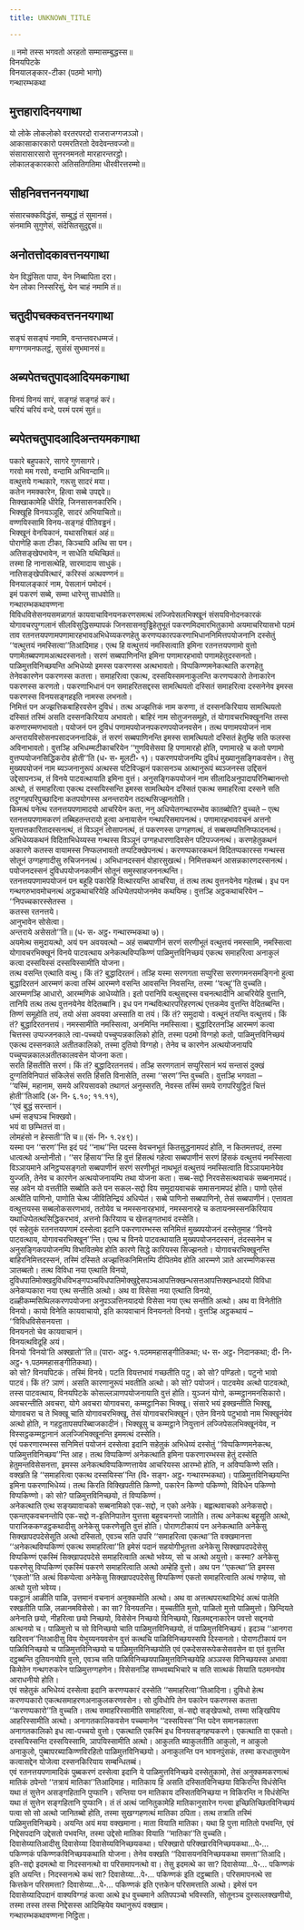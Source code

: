 ```yaml
---
title: UNKNOWN_TITLE

---
```

॥ नमो तस्स भगवतो अरहतो सम्मासम्बुद्धस्स॥  
विनयपिटके  
विनयालङ्कार-टीका (पठमो भागो)  
गन्थारम्भकथा  


## मुत्तहारादिनयगाथा

यो लोके लोकलोको वरतरपरदो राजराजग्गजञ्ञो।  
आकासाकारकारो परमरतिरतो देवदेवन्तवज्जो॥  
संसारासारसारो सुनरनमनतो मारहारन्तरट्ठो।  
लोकालङ्कारकारो अतिसतिगतिमा धीरवीरत्तरम्मो॥  


## सीहनिवत्तननयगाथा

संसारचक्कविद्धंसं, सम्बुद्धं तं सुमानसं।  
संनमामि सुगुणेसं, संदेसितसुदुद्दसं॥  


## अनोतत्तोदकावत्तनयगाथा

येन विद्धंसिता पापा, येन निब्बापिता दरा।  
येन लोका निस्सरिसुं, येन चाहं नमामि तं॥  


## चतुदीपचक्कवत्तननयगाथा

सङ्घं ससङ्घं नमामि, वन्तन्तवरधम्मजं।  
मग्गग्गमनफलट्ठं, सुसंसं सुभमानसं॥  


## अब्यपेतचतुपादआदियमकगाथा

विनयं विनयं सारं, सङ्गहं सङ्गहं करं।  
चरियं चरियं वन्दे, परमं परमं सुतं॥  


## ब्यपेतचतुपादआदिअन्तयमकगाथा

पकारे बहुपकारे, सागरे गुणसागरे।  
गरवो मम गरवो, वन्दामि अभिवन्दामि॥  
वत्थुत्तये गन्थकारे, गरूसु सादरं मया।  
कतेन नमक्कारेन, हित्वा सब्बे उपद्दवे॥  
सिक्खाकामेहि धीरेहि, जिनसासनकारिभि।  
भिक्खूहि विनयञ्ञूहि, सादरं अभियाचितो॥  
वण्णयिस्सामि विनय-सङ्गहं पीतिवड्ढनं।  
भिक्खूनं वेनयिकानं, यथासत्तिबलं अहं॥  
पोराणेहि कता टीका, किञ्चापि अत्थि सा पन।  
अतिसङ्खेपभावेन, न साधेति यथिच्छितं॥  
तस्मा हि नानासत्थेहि, सारमादाय साधुकं।  
नातिसङ्खेपवित्थारं, करिस्सं अत्थवण्णनं॥  
विनयालङ्कारं नाम, पेसलानं पमोदनं।  
इमं पकरणं सब्बे, सम्मा धारेन्तु साधवोति॥  
गन्थारम्भकथावण्णना  
विविधविसेसनयसमन्नागतं कायवाचाविनयनकरणसमत्थं लज्जिपेसलभिक्खूनं संसयविनोदनकारकं योगावचरपुग्गलानं सीलविसुद्धिसम्पापकं जिनसासनवुड्ढिहेतुभूतं पकरणमिदमारभितुकामो अयमाचरियासभो पठमं ताव रतनत्तयपणामपणामारहभावअभिधेय्यकरणहेतु करणप्पकारपकरणाभिधाननिमित्तपयोजनानि दस्सेतुं ‘‘वत्थुत्तयं नमस्सित्वा’’तिआदिमाह। एत्थ हि वत्थुत्तयं नमस्सित्वाति इमिना रतनत्तयपणामो वुत्तो पणामेतब्बपणामअत्थदस्सनतो। सरणं सब्बपाणिनन्ति इमिना पणामारहभावो पणामहेतुदस्सनतो। पाळिमुत्तविनिच्छयन्ति अभिधेय्यो इमस्स पकरणस्स अत्थभावतो। विप्पकिण्णमनेकत्थाति करणहेतु तेनेवकारणेन पकरणस्स कतत्ता। समाहरित्वा एकत्थ, दस्सयिस्समनाकुलन्ति करणप्पकारो तेनाकारेन पकरणस्स करणतो। पकरणाभिधानं पन समाहरितसद्दस्स सामत्थियतो दस्सितं समाहरित्वा दस्सनेनेव इमस्स पकरणस्स विनयसङ्गहइति नामस्स लभनतो।  
निमित्तं पन अज्झत्तिकबाहिरवसेन दुविधं। तत्थ अज्झत्तिकं नाम करुणा, तं दस्सनकिरियाय सामत्थियतो दस्सितं तस्मिं असति दस्सनकिरियाय अभावतो। बाहिरं नाम सोतुजनसमूहो, तं योगावचरभिक्खूनन्ति तस्स करुणारम्मणभावतो। पयोजनं पन दुविधं पणामपयोजनपकरणपयोजनवसेन। तत्थ पणामपयोजनं नाम अन्तरायविसोसनपसादजननादिकं, तं सरणं सब्बपाणिनन्ति इमस्स सामत्थियतो दस्सितं हेतुम्हि सति फलस्स अविनाभावतो। वुत्तञ्हि अभिधम्मटीकाचरियेन ‘‘गुणविसेसवा हि पणामारहो होति, पणामारहे च कतो पणामो वुत्तप्पयोजनसिद्धिकरोव होती’’ति (ध॰ स॰ मूलटी॰ १)। पकरणपयोजनम्पि दुविधं मुख्यानुसङ्गिकवसेन। तेसु मुख्यपयोजनं नाम ब्यञ्जनानुरूपं अत्थस्स पटिविज्झनं पकासनञ्च अत्थानुरूपं ब्यञ्जनस्स उद्दिसनं उद्देसापनञ्च, तं विनये पाटवत्थायाति इमिना वुत्तं। अनुसङ्गिकपयोजनं नाम सीलादिअनुपादापरिनिब्बानन्तो अत्थो, तं समाहरित्वा एकत्थ दस्सयिस्सन्ति इमस्स सामत्थियेन दस्सितं एकत्थ समाहरित्वा दस्सने सति तदुग्गहपरिपुच्छादिना कतपयोगस्स अनन्तरायेन तदत्थसिज्झनतोति।  
किमत्थं पनेत्थ रतनत्तयपणामादयो आचरियेन कता, ननु अधिप्पेतगन्थारम्भोव कातब्बोति? वुच्चते – एत्थ रतनत्तयपणामकरणं तब्बिहतन्तरायो हुत्वा अनायासेन गन्थपरिसमापनत्थं। पणामारहभाववचनं अत्तनो युत्तपत्तकारितादस्सनत्थं, तं विञ्ञूनं तोसापनत्थं, तं पकरणस्स उग्गहणत्थं, तं सब्बसम्पत्तिनिप्फादनत्थं। अभिधेय्यकथनं विदिताभिधेय्यस्स गन्थस्स विञ्ञूनं उग्गहधारणादिवसेन पटिपज्जनत्थं। करणहेतुकथनं अकारणे कतस्स वायामस्स निप्फलभावतो तप्पटिक्खेपनत्थं। करणप्पकारकथनं विदितप्पकारस्स गन्थस्स सोतूनं उग्गहणादीसु रुचिजननत्थं। अभिधानदस्सनं वोहारसुखत्थं। निमित्तकथनं आसन्नकारणदस्सनत्थं। पयोजनदस्सनं दुविधपयोजनकामीनं सोतूनं समुस्साहजननत्थन्ति।  
रतनत्तयपणामपयोजनं पन बहूहि पकारेहि वित्थारयन्ति आचरिया, तं तत्थ तत्थ वुत्तनयेनेव गहेतब्बं। इध पन गन्थगरुभावमोचनत्थं अट्ठकथाचरियेहि अधिप्पेतपयोजनमेव कथयिम्ह। वुत्तञ्हि अट्ठकथाचरियेन –  
‘‘निपच्चकारस्सेतस्स ।  
कतस्स रतनत्तये।  
आनुभावेन सोसेत्वा।  
अन्तराये असेसतो’’ति॥ (ध॰ स॰ अट्ठ॰ गन्थारम्भकथा ७)।  
अयमेत्थ समुदायत्थो, अयं पन अवयवत्थो – अहं सब्बपाणीनं सरणं सरणीभूतं वत्थुत्तयं नमस्सामि, नमस्सित्वा योगावचरभिक्खूनं विनये पाटवत्थाय अनेकत्थविप्पकिण्णं पाळिमुत्तविनिच्छयं एकत्थ समाहरित्वा अनाकुलं कत्वा दस्सयिस्सं दस्सयिस्सामीति योजना।  
तत्थ वसन्ति एत्थाति वत्थु। किं तं? बुद्धादिरतनं। तञ्हि यस्मा सरणगता सप्पुरिसा सरणगमनसमङ्गिनो हुत्वा बुद्धादिरतनं आरम्मणं कत्वा तस्मिं आरम्मणे वसन्ति आवसन्ति निवसन्ति, तस्मा ‘‘वत्थू’’ति वुच्चति। आरम्मणञ्हि आधारो, आरम्मणिकं आधेय्योति। इतो परानिपि वत्थुसद्दस्स वचनत्थादीनि आचरियेहि वुत्तानि, तानिपि तत्थ तत्थ वुत्तनयेनेव वेदितब्बानि। इध पन गन्थवित्थारपरिहरणत्थं एत्तकमेव वुत्तन्ति वेदितब्बन्ति। तिण्णं समूहोति तयं, तयो अंसा अवयवा अस्साति वा तयं। किं तं? समुदायो। वत्थूनं तयन्ति वत्थुत्तयं। किं तं? बुद्धादिरतनत्तयं। नमस्सामीति नमस्सित्वा, अनमिन्ति नमस्सित्वा। बुद्धादिरतनञ्हि आरम्मणं कत्वा चित्तस्स उप्पज्जनकाले त्वा-पच्चयो पच्चुप्पन्नकालिको होति, तस्मा पठमो विग्गहो कतो, पाळिमुत्तविनिच्छयं एकत्थ दस्सनकाले अतीतकालिको, तस्मा दुतियो विग्गहो। तेनेव च कारणेन अत्थयोजनायपि पच्चुप्पन्नकालअतीतकालवसेन योजना कता।  
सरति हिंसतीति सरणं। किं तं? बुद्धादिरतनत्तयं। तञ्हि सरणगतानं सप्पुरिसानं भयं सन्तासं दुक्खं दुग्गतिविनिपातं संकिलेसं सरति हिंसति विनासेति, तस्मा ‘‘सरण’’न्ति वुच्चति। वुत्तञ्हि भगवता –  
‘‘यस्मिं, महानाम, समये अरियसावको तथागतं अनुस्सरति, नेवस्स तस्मिं समये रागपरियुट्ठितं चित्तं होती’’तिआदि (अ॰ नि॰ ६.१०; ११.११),  
‘‘एवं बुद्धं सरन्तानं।  
धम्मं सङ्घञ्च भिक्खवो।  
भयं वा छम्भितत्तं वा।  
लोमहंसो न हेस्सती’’ति च॥ (सं॰ नि॰ १.२४९)।  
यस्मा पन ‘‘सरण’’न्ति इदं पदं ‘‘नाथ’’न्ति पदस्स वेवचनभूतं कितसुद्धनामपदं होति, न कितमत्तपदं, तस्मा धात्वत्थो अन्तोनीतो। ‘‘सर हिंसाय’’न्ति हि वुत्तं हिंसत्थं गहेत्वा सब्बपाणीनं सरणं हिंसकं वत्थुत्तयं नमस्सित्वा विञ्ञायमाने अनिट्ठप्पसङ्गतो सब्बपाणीनं सरणं सरणीभूतं नाथभूतं वत्थुत्तयं नमस्सित्वाति विञ्ञायमानेयेव युज्जति, तेनेव च कारणेन अत्थयोजनायम्पि तथा योजना कता। सब्ब-सद्दो निरवसेसत्थवाचकं सब्बनामपदं। सह अवेन यो वत्ततीति सब्बोति कते पन सकल-सद्दो विय समुदायवाचकं समासनामपदं होति। पाणो एतेसं अत्थीति पाणिनो, पाणोति चेत्थ जीवितिन्द्रियं अधिप्पेतं। सब्बे पाणिनो सब्बपाणिनो, तेसं सब्बपाणीनं। एत्तावता वत्थुत्तयस्स सब्बलोकसरणभावं, ततोयेव च नमस्सनारहभावं, नमस्सनारहे च कतायनमस्सनकिरियाय यथाधिप्पेतत्थसिद्धिकरभावं, अत्तनो किरियाय च खेत्तङ्गतभावं दस्सेति।  
एवं सहेतुकं रतनत्तयपणामं दस्सेत्वा इदानि पकरणारम्भस्स सनिमित्तं मुख्यपयोजनं दस्सेतुमाह ‘‘विनये पाटवत्थाय, योगावचरभिक्खून’’न्ति। एत्थ च विनये पाटवत्थायाति मुख्यपयोजनदस्सनं, तंदस्सनेन च अनुसङ्गिकपयोजनम्पि विभावितमेव होति कारणे सिद्धे कारियस्स सिज्झनतो। योगावचरभिक्खूनन्ति बाहिरनिमित्तदस्सनं, तस्मिं दस्सिते अज्झत्तिकनिमित्तम्पि दीपितमेव होति आरम्मणे ञाते आरम्मणिकस्स ञातब्बतो। तत्थ विविधा नया एत्थाति विनयो, दुविधपातिमोक्खदुविधविभङ्गपञ्चविधपातिमोक्खुद्देसपञ्चआपत्तिक्खन्धसत्तआपत्तिक्खन्धादयो विविधा अनेकप्पकारा नया एत्थ सन्तीति अत्थो। अथ वा विसेसा नया एत्थाति विनयो, दळ्हीकम्मसिथिलकरणपयोजना अनुपञ्ञत्तिनयादयो विसेसा नया एत्थ सन्तीति अत्थो। अथ वा विनेतीति विनयो। कायो विनेति कायवाचायो, इति कायवाचानं विनयनतो विनयो। वुत्तञ्हि अट्ठकथायं –  
‘‘विविधविसेसनयत्ता ।  
विनयनतो चेव कायवाचानं।  
विनयत्थविदूहि अयं।  
विनयो ‘विनयो’ति अक्खातो’’ति॥ (पारा॰ अट्ठ॰ १.पठममहासङ्गीतिकथा; ध॰ स॰ अट्ठ॰ निदानकथा; दी॰ नि॰ अट्ठ॰ १.पठममहासङ्गीतिकथा)।  
को सो? विनयपिटकं। तस्मिं विनये। पटति वियत्तभावं गच्छतीति पटु। को सो? पण्डितो। पटुनो भावो पाटवं। किं तं? ञाणं। असति कारणानुरूपं भवतीति अत्थो। को सो? पयोजनं। पाटवमेव अत्थो पाटवत्थो, तस्स पाटवत्थाय, विनयपिटके कोसल्लञाणपयोजनायाति वुत्तं होति। युञ्जनं योगो, कम्मट्ठानमनसिकारो। अवचरन्तीति अवचरा, योगे अवचरा योगावचरा, कम्मट्ठानिका भिक्खू। संसारे भयं इक्खन्तीति भिक्खू, योगावचरा च ते भिक्खू चाति योगावचरभिक्खू, तेसं योगावचरभिक्खूनं। एतेन विनये पटुभावो नाम भिक्खूनंयेव अत्थो होति, न गहट्ठतापसपरिब्बाजकादीनं। भिक्खूसु च कम्मट्ठाने नियुत्तानं लज्जिपेसलभिक्खूनंयेव, न विस्सट्ठकम्मट्ठानानं अलज्जिभिक्खूनन्ति इममत्थं दस्सेति।  
एवं पकरणारम्भस्स सनिमित्तं पयोजनं दस्सेत्वा इदानि सहेतुकं अभिधेय्यं दस्सेतुं ‘‘विप्पकिण्णमनेकत्थ, पाळिमुत्तविनिच्छय’’न्ति आह। तत्थ विप्पकिण्णं अनेकत्थाति इमिना पकरणारम्भस्स हेतुं दस्सेति हेतुमन्तविसेसनत्ता, इमस्स अनेकत्थविप्पकिण्णत्तायेव आचरियस्स आरम्भो होति, न अविप्पकिण्णे सति। वक्खति हि ‘‘समाहरित्वा एकत्थ दस्सयिस्स’’न्ति (वि॰ सङ्ग॰ अट्ठ॰ गन्थारम्भकथा)। पाळिमुत्तविनिच्छयन्ति इमिना पकरणाभिधेय्यं। तत्थ किरति विक्खिपतीति किण्णो, पकारेन किण्णो पकिण्णो, विविधेन पकिण्णो विप्पकिण्णो। को सो? पाळिमुत्तविनिच्छयो, तं विप्पकिण्णं।  
अनेकत्थाति एत्थ सङ्ख्यावाचको सब्बनामिको एक-सद्दो, न एको अनेके। बह्वत्थवाचको अनेकसद्दो। एकन्तएकवचनन्तोपि एक-सद्दो न-इतिनिपातेन युत्तत्ता बहुवचनन्तो जातोति। तत्थ अनेकत्थ बहूसूति अत्थो, पाराजिककण्डट्ठकथादीसु अनेकेसु पकरणेसूति वुत्तं होति। पोराणटीकायं पन अनेकत्थाति अनेकेसु सिक्खापदपदेसेसूति अत्थो दस्सितो, एवञ्च सति उपरि ‘‘समाहरित्वा एकत्था’’ति वक्खमानत्ता ‘‘अनेकत्थविप्पकिण्णं एकत्थ समाहरित्वा’’ति इमेसं पदानं सहयोगीभूतत्ता अनेकेसु सिक्खापदपदेसेसु विप्पकिण्णं एकस्मिं सिक्खापदपदेसे समाहरित्वाति अत्थो भवेय्य, सो च अत्थो अयुत्तो। कस्मा? अनेकेसु पकरणेसु विप्पकिण्णं एकस्मिं पकरणे समाहरित्वाति अत्थो अम्हेहि वुत्तो। अथ पन ‘‘एकत्था’’ति इमस्स ‘‘एकतो’’ति अत्थं विकप्पेत्वा अनेकेसु सिक्खापदपदेसेसु विप्पकिण्णं एकतो समाहरित्वाति अत्थं गण्हेय्य, सो अत्थो युत्तो भवेय्य।  
पकट्ठानं आळीति पाळि, उत्तमानं वचनानं अनुक्कमोति अत्थो। अथ वा अत्तत्थपरत्थादिभेदं अत्थं पालेति रक्खतीति पाळि, लळानमविसेसो। का सा? विनयतन्ति। मुच्चतीति मुत्तो, पाळितो मुत्तो पाळिमुत्तो। छिन्दियते अनेनाति छयो, नीहरित्वा छयो निच्छयो, विसेसेन निच्छयो विनिच्छयो, खिलमद्दनाकारेन पवत्तो सद्दनयो अत्थनयो च। पाळिमुत्तो च सो विनिच्छयो चाति पाळिमुत्तविनिच्छयो, तं पाळिमुत्तविनिच्छयं। इदञ्च ‘‘आनगरा खदिरवन’’न्तिआदीसु विय येभुय्यनयवसेन वुत्तं कत्थचि पाळिविनिच्छयस्सपि दिस्सनतो। पोराणटीकायं पन पाळिविनिच्छयो च पाळिमुत्तविनिच्छयो च पाळिमुत्तविनिच्छयोति एवं एकदेससरूपेकसेसवसेन वा एतं वुत्तन्ति दट्ठब्बन्ति दुतियनयोपि वुत्तो, एवञ्च सति पाळिविनिच्छयपाळिमुत्तविनिच्छयेहि अञ्ञस्स विनिच्छयस्स अभावा किमेतेन गन्थगरुकरेन पाळिमुत्तग्गहणेन। विसेसनञ्हि सम्भवब्यभिचारे च सति सात्थकं सियाति पठमनयोव आराधनीयो होति।  
एवं सहेतुकं अभिधेय्यं दस्सेत्वा इदानि करणप्पकारं दस्सेति ‘‘समाहरित्वा’’तिआदिना। दुविधो हेत्थ करणप्पकारो एकत्थसमाहरणअनाकुलकरणवसेन। सो दुविधोपि तेन पकारेन पकरणस्स कतत्ता ‘‘करणप्पकारो’’ति वुच्चति। तत्थ समाहरिस्सामीति समाहरित्वा, सं-सद्दो सङ्खेपत्थो, तस्मा सङ्खिपिय आहरिस्सामीति अत्थो। अनागतकालिकवसेन पच्चमानेन ‘‘दस्सयिस्स’’न्ति पदेन समानकालत्ता अनागतकालिको इध त्वा-पच्चयो वुत्तो। एकत्थाति एकस्मिं इध विनयसङ्गहप्पकरणे। एकत्थाति वा एकतो। दस्सयिस्सन्ति दस्सयिस्सामि, ञापयिस्सामीति अत्थो। आकुलति ब्याकुलतीति आकुलो, न आकुलो अनाकुलो, पुब्बापरब्याकिण्णविरहितो पाळिमुत्तविनिच्छयो। अनाकुलन्ति पन भावनपुंसकं, तस्मा करधातुमयेन कत्वासद्देन योजेत्वा दस्सनकिरियाय सम्बन्धितब्बं।  
एवं रतनत्तयपणामादिकं पुब्बकरणं दस्सेत्वा इदानि ये पाळिमुत्तविनिच्छये दस्सेतुकामो, तेसं अनुक्कमकरणत्थं मातिकं ठपेन्तो ‘‘तत्रायं मातिका’’तिआदिमाह। मातिकाय हि असति दस्सितविनिच्छया विकिरन्ति विधंसेन्ति यथा तं सुत्तेन असङ्गहितानि पुप्फानि। सन्तिया पन मातिकाय दस्सितविनिच्छया न विकिरन्ति न विधंसेन्ति यथा तं सुत्तेन सङ्गहितानि पुप्फानि। तं तं अत्थं जानितुकामेहि मातिकानुसारेन गन्त्वा इच्छितिच्छितविनिच्छयं पत्वा सो सो अत्थो जानितब्बो होति, तस्मा सुखग्गहणत्थं मातिका ठपिता। तत्थ तत्राति तस्मिं पाळिमुत्तविनिच्छये। अयन्ति अयं मया वक्खमाना। माता वियाति मातिका। यथा हि पुत्ता मातितो पभवन्ति, एवं निद्देसपदानि उद्देसतो पभवन्ति, तस्मा उद्देसो मातिका वियाति ‘‘मातिका’’ति वुच्चति।  
दिवासेय्यातिआदीसु दिवासेय्या दिवासेय्यविनिच्छयकथा। परिक्खारो परिक्खारविनिच्छयकथा…पे॰… पकिण्णकं पकिण्णकविनिच्छयकथाति योजना। तेनेव वक्खति ‘‘दिवासयनविनिच्छयकथा समत्ता’’तिआदि। इति-सद्दो इदमत्थो वा निदस्सनत्थो वा परिसमापनत्थो वा। तेसु इदमत्थे का सा? दिवासेय्या…पे॰… पकिण्णकं इति अयन्ति। निदस्सनत्थे कथं सा? दिवासेय्या…पे॰… पकिण्णकं इति दट्ठब्बाति। परिसमापनत्थे सा कित्तकेन परिसमत्ता? दिवासेय्या…पे॰… पकिण्णकं इति एत्तकेन परिसमत्ताति अत्थो। इमेसं पन दिवासेय्यादिपदानं वाक्यविग्गहं कत्वा अत्थे इध वुच्चमाने अतिपपञ्चो भविस्सति, सोतूनञ्च दुस्सल्लक्खणीयो, तस्मा तस्स तस्स निद्देसस्स आदिम्हियेव यथानुरूपं वक्खाम।  
गन्थारम्भकथावण्णना निट्ठिता।  